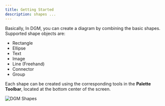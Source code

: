 ```yaml
---
title: Getting Started
description: shapes ...
---
```


Basically, In DGM, you can create a diagram by combining the basic shapes. Supported shape objects are:

- Rectangle
- Ellipse
- Text
- Image
- Line (Freehand)
- Connector
- Group

Each shape can be created using the corresponding tools in the __Palette Toolbar__, located at the bottom center of the screen.

![DGM Shapes](https://fs.dgm.sh/i/PDjwDulCiBNXE8FzQ0aS0/lf@2x.png)
